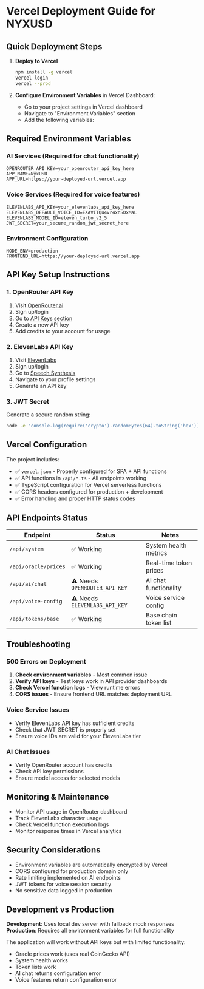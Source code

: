 # Vercel Deployment Guide for NYXUSD

## Quick Deployment Steps

1. **Deploy to Vercel**
   ```bash
   npm install -g vercel
   vercel login
   vercel --prod
   ```

2. **Configure Environment Variables** in Vercel Dashboard:
   - Go to your project settings in Vercel dashboard
   - Navigate to "Environment Variables" section
   - Add the following variables:

## Required Environment Variables

### AI Services (Required for chat functionality)
```
OPENROUTER_API_KEY=your_openrouter_api_key_here
APP_NAME=NyxUSD
APP_URL=https://your-deployed-url.vercel.app
```

### Voice Services (Required for voice features)
```
ELEVENLABS_API_KEY=your_elevenlabs_api_key_here
ELEVENLABS_DEFAULT_VOICE_ID=EXAVITQu4vr4xnSDxMaL
ELEVENLABS_MODEL_ID=eleven_turbo_v2_5
JWT_SECRET=your_secure_random_jwt_secret_here
```

### Environment Configuration
```
NODE_ENV=production
FRONTEND_URL=https://your-deployed-url.vercel.app
```

## API Key Setup Instructions

### 1. OpenRouter API Key
1. Visit [OpenRouter.ai](https://openrouter.ai/)
2. Sign up/login
3. Go to [API Keys section](https://openrouter.ai/keys)
4. Create a new API key
5. Add credits to your account for usage

### 2. ElevenLabs API Key  
1. Visit [ElevenLabs](https://elevenlabs.io/)
2. Sign up/login
3. Go to [Speech Synthesis](https://elevenlabs.io/speech-synthesis)
4. Navigate to your profile settings
5. Generate an API key

### 3. JWT Secret
Generate a secure random string:
```bash
node -e "console.log(require('crypto').randomBytes(64).toString('hex'))"
```

## Vercel Configuration

The project includes:
- ✅ `vercel.json` - Properly configured for SPA + API functions
- ✅ API functions in `/api/*.ts` - All endpoints working
- ✅ TypeScript configuration for Vercel serverless functions
- ✅ CORS headers configured for production + development
- ✅ Error handling and proper HTTP status codes

## API Endpoints Status

| Endpoint | Status | Notes |
|----------|--------|-------|
| `/api/system` | ✅ Working | System health metrics |
| `/api/oracle/prices` | ✅ Working | Real-time token prices |
| `/api/ai/chat` | ⚠️ Needs `OPENROUTER_API_KEY` | AI chat functionality |
| `/api/voice-config` | ⚠️ Needs `ELEVENLABS_API_KEY` | Voice service config |
| `/api/tokens/base` | ✅ Working | Base chain token list |

## Troubleshooting

### 500 Errors on Deployment
1. **Check environment variables** - Most common issue
2. **Verify API keys** - Test keys work in API provider dashboards  
3. **Check Vercel function logs** - View runtime errors
4. **CORS issues** - Ensure frontend URL matches deployment URL

### Voice Service Issues
- Verify ElevenLabs API key has sufficient credits
- Check that JWT_SECRET is properly set
- Ensure voice IDs are valid for your ElevenLabs tier

### AI Chat Issues  
- Verify OpenRouter account has credits
- Check API key permissions
- Ensure model access for selected models

## Monitoring & Maintenance

- Monitor API usage in OpenRouter dashboard
- Track ElevenLabs character usage
- Check Vercel function execution logs
- Monitor response times in Vercel analytics

## Security Considerations

- Environment variables are automatically encrypted by Vercel
- CORS configured for production domain only
- Rate limiting implemented on AI endpoints
- JWT tokens for voice session security
- No sensitive data logged in production

## Development vs Production

**Development**: Uses local dev server with fallback mock responses
**Production**: Requires all environment variables for full functionality

The application will work without API keys but with limited functionality:
- Oracle prices work (uses real CoinGecko API)
- System health works  
- Token lists work
- AI chat returns configuration error
- Voice features return configuration error